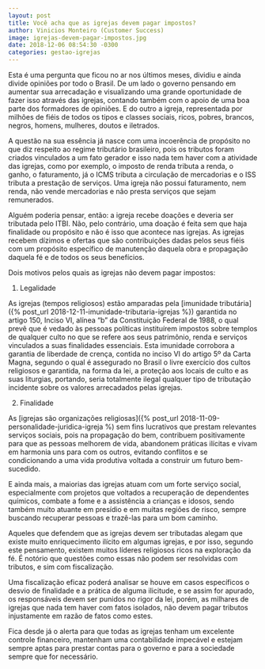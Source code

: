 ```yaml
---
layout: post
title: Você acha que as igrejas devem pagar impostos?
author: Vinicios Monteiro (Customer Success)
image: igrejas-devem-pagar-impostos.jpg
date: 2018-12-06 08:54:30 -0300
categories: gestao-igrejas
---
```


Esta é uma pergunta que ficou no ar nos últimos meses, dividiu e ainda divide opiniões por todo o Brasil. De um lado o governo pensando em aumentar sua arrecadação e visualizando uma grande oportunidade de fazer isso através das igrejas, contando também com o apoio de uma boa parte dos formadores de opiniões. E do outro a igreja, representada por milhões de fiéis de todos os tipos e classes sociais, ricos, pobres, brancos, negros, homens, mulheres, doutos e iletrados.

A questão na sua essência já nasce com uma incoerência de propósito no que diz respeito ao regime tributário brasileiro, pois os tributos foram criados vinculados a um fato gerador e isso nada tem haver com a atividade das igrejas, como por exemplo, o imposto de renda tributa a renda, o ganho, o faturamento, já o ICMS tributa a circulação de mercadorias e o ISS tributa a prestação de serviços. Uma igreja não possui faturamento, nem renda, não vende mercadorias e não presta serviços que sejam remunerados.

Alguém poderia pensar, então: a igreja recebe doações e deveria ser tributada pelo ITBI. Não, pelo contrário, uma doação é feita sem que haja finalidade ou propósito e não é isso que acontece nas igrejas. As igrejas recebem dízimos e ofertas que são contribuições dadas pelos seus fiéis com um propósito específico de manutenção daquela obra e propagação daquela fé e de todos os seus benefícios.

Dois motivos pelos quais as igrejas não devem pagar impostos:

1. Legalidade

As igrejas (tempos religiosos) estão amparadas pela [imunidade tributária]({% post_url 2018-12-11-imunidade-tributaria-igrejas %}) garantida no artigo 150, Inciso VI, alínea “b” da Constituição Federal de 1988, o qual prevê que é vedado às pessoas políticas instituírem impostos sobre templos de qualquer culto no que se refere aos seus patrimônio, renda e serviços vinculados a suas finalidades essenciais. Esta imunidade corrobora a garantia de liberdade de crença, contida no inciso VI do artigo 5º da Carta Magna, segundo o qual é assegurado no Brasil o livre exercício dos cultos religiosos e garantida, na forma da lei, a proteção aos locais de culto e as suas liturgias, portando, seria totalmente ilegal qualquer tipo de tributação incidente sobre os valores arrecadados pelas igrejas.

2. Finalidade

As [igrejas são organizações religiosas]({% post_url 2018-11-09-personalidade-juridica-igreja %) sem fins lucrativos que prestam relevantes serviços sociais, pois na propagação do bem, contribuem positivamente para que as pessoas melhorem de vida, abandonem práticas ilícitas e vivam em harmonia uns para com os outros, evitando conflitos e se condicionando a uma vida produtiva voltada a construir um futuro bem-sucedido.

E ainda mais, a maiorias das igrejas atuam com um forte serviço social, especialmente com projetos que voltados a recuperação de dependentes químicos, combate a fome e a assistência a crianças e idosos, sendo também muito atuante em presídio e em muitas regiões de risco, sempre buscando recuperar pessoas e trazê-las para um bom caminho.

Aqueles que defendem que as igrejas devem ser tributadas alegam que existe muito enriquecimento ilícito em algumas igrejas, e por isso, segundo este pensamento, existem muitos líderes religiosos ricos na exploração da fé. É notório que questões como essas não podem ser resolvidas com tributos, e sim com fiscalização.

Uma fiscalização eficaz poderá analisar se houve em casos específicos o desvio de finalidade e a prática de alguma ilicitude, e se assim for apurado, os responsáveis devem ser punidos no rigor da lei, porém, as milhares de igrejas que nada tem haver com fatos isolados, não devem pagar tributos injustamente em razão de fatos como estes.

Fica desde já o alerta para que todas as igrejas tenham um excelente controle financeiro, mantenham uma contabilidade impecável e estejam sempre aptas para prestar contas para o governo e para a sociedade sempre que for necessário.
